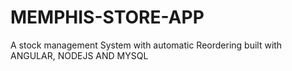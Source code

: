# MEMPHIS-STORE-APP
A stock management System with automatic Reordering built with ANGULAR, NODEJS AND MYSQL
